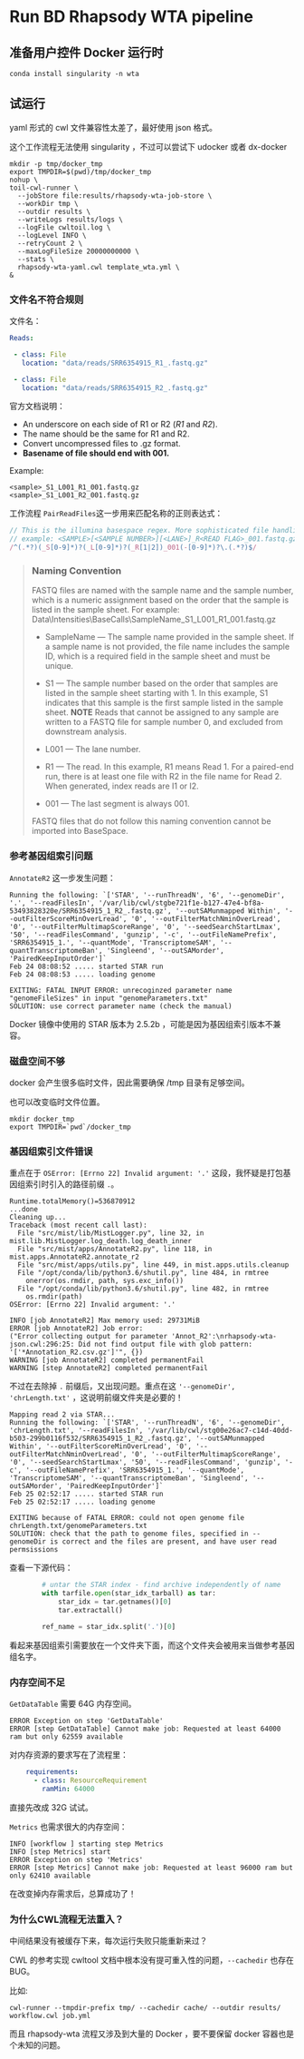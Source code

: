# Run BD Rhapsody WTA pipeline

## 准备用户控件 Docker 运行时

```shell
conda install singularity -n wta
```

## 试运行

yaml 形式的 cwl 文件兼容性太差了，最好使用 json 格式。

这个工作流程无法使用 singularity ，不过可以尝试下 udocker 或者 dx-docker

```shell
mkdir -p tmp/docker_tmp
export TMPDIR=$(pwd)/tmp/docker_tmp
nohup \
toil-cwl-runner \
  --jobStore file:results/rhapsody-wta-job-store \
  --workDir tmp \
  --outdir results \
  --writeLogs results/logs \
  --logFile cwltoil.log \
  --logLevel INFO \
  --retryCount 2 \
  --maxLogFileSize 20000000000 \
  --stats \
  rhapsody-wta-yaml.cwl template_wta.yml \
&
```

### 文件名不符合规则

文件名：

```yaml
Reads:

 - class: File
   location: "data/reads/SRR6354915_R1_.fastq.gz"

 - class: File
   location: "data/reads/SRR6354915_R2_.fastq.gz"
```

官方文档说明：

- An underscore on each side of R1 or R2 (_R1_ and _R2_).
- The <sample> name should be the same for R1 and R2.
- Convert uncompressed files to .gz format.
- **Basename of file should end with 001.**

Example:

    <sample>_S1_L001_R1_001.fastq.gz
    <sample>_S1_L001_R2_001.fastq.gz

工作流程 `PairReadFiles`这一步用来匹配名称的正则表达式：

```javascript
// This is the illumina basespace regex. More sophisticated file handling is needed for NovaSeq
// example: <SAMPLE>[<SAMPLE NUMBER>][<LANE>]_R<READ FLAG>_001.fastq.gz
/^(.*?)(_S[0-9]*)?(_L[0-9]*)?(_R[1|2])_001(-[0-9]*)?\.(.*?)$/
```

> ### Naming Convention
> FASTQ files are named with the sample name and the sample number, which is a numeric assignment based on the order that the sample is listed in the sample sheet. For example: Data\Intensities\BaseCalls\SampleName_S1_L001_R1_001.fastq.gz
>
> - SampleName — The sample name provided in the sample sheet. If a sample name is not provided, the file name includes the sample ID, which is a required field in the sample sheet and must be unique.
> - S1 — The sample number based on the order that samples are listed in the sample sheet starting with 1. In this example, S1 indicates that this sample is the first sample listed in the sample sheet. **NOTE** Reads that cannot be assigned to any sample are written to a FASTQ file for sample number 0, and excluded from downstream analysis.
>
> - L001 — The lane number.
> - R1 — The read. In this example, R1 means Read 1. For a paired-end run, there is at least one file with R2 in the file name for Read 2. When generated, index reads are I1 or I2.
> - 001 — The last segment is always 001.
>
> FASTQ files that do not follow this naming convention cannot be imported into BaseSpace.

### 参考基因组索引问题

`AnnotateR2` 这一步发生问题：

```shell
Running the following: `['STAR', '--runThreadN', '6', '--genomeDir', '.', '--readFilesIn', '/var/lib/cwl/stgbe721f1e-b127-47e4-bf8a-53493828320e/SRR6354915_1_R2_.fastq.gz', '--outSAMunmapped Within', '--outFilterScoreMinOverLread', '0', '--outFilterMatchNminOverLread', '0', '--outFilterMultimapScoreRange', '0', '--seedSearchStartLmax', '50', '--readFilesCommand', 'gunzip', '-c', '--outFileNamePrefix', 'SRR6354915_1.', '--quantMode', 'TranscriptomeSAM', '--quantTranscriptomeBan', 'Singleend', '--outSAMorder', 'PairedKeepInputOrder']`
Feb 24 08:08:52 ..... started STAR run
Feb 24 08:08:53 ..... loading genome

EXITING: FATAL INPUT ERROR: unrecoginzed parameter name "genomeFileSizes" in input "genomeParameters.txt"
SOLUTION: use correct parameter name (check the manual)
```

Docker 镜像中使用的 STAR 版本为 2.5.2b ，可能是因为基因组索引版本不兼容。

### 磁盘空间不够

docker 会产生很多临时文件，因此需要确保 /tmp 目录有足够空间。

也可以改变临时文件位置。

```shell
mkdir docker_tmp
export TMPDIR=`pwd`/docker_tmp
```

### 基因组索引文件错误

重点在于 `OSError: [Errno 22] Invalid argument: '.'` 这段，我怀疑是打包基因组索引时引入的路径前缀 `.`。

```shell
Runtime.totalMemory()=536870912
...done
Cleaning up...
Traceback (most recent call last):
  File "src/mist/lib/MistLogger.py", line 32, in mist.lib.MistLogger.log_death.log_death_inner
  File "src/mist/apps/AnnotateR2.py", line 118, in mist.apps.AnnotateR2.annotate_r2
  File "src/mist/apps/utils.py", line 449, in mist.apps.utils.cleanup
  File "/opt/conda/lib/python3.6/shutil.py", line 484, in rmtree
    onerror(os.rmdir, path, sys.exc_info())
  File "/opt/conda/lib/python3.6/shutil.py", line 482, in rmtree
    os.rmdir(path)
OSError: [Errno 22] Invalid argument: '.'

INFO [job AnnotateR2] Max memory used: 29731MiB
ERROR [job AnnotateR2] Job error:
("Error collecting output for parameter 'Annot_R2':\nrhapsody-wta-json.cwl:296:25: Did not find output file with glob pattern: '['*Annotation_R2.csv.gz']'", {})
WARNING [job AnnotateR2] completed permanentFail
WARNING [step AnnotateR2] completed permanentFail
```

不过在去除掉 `.` 前缀后，又出现问题。重点在这 `'--genomeDir', 'chrLength.txt'` ，这说明前缀文件夹是必要的！

```shell
Mapping read 2 via STAR...
Running the following: `['STAR', '--runThreadN', '6', '--genomeDir', 'chrLength.txt', '--readFilesIn', '/var/lib/cwl/stg00e26ac7-c14d-40dd-b503-299b0116f532/SRR6354915_1_R2_.fastq.gz', '--outSAMunmapped Within', '--outFilterScoreMinOverLread', '0', '--outFilterMatchNminOverLread', '0', '--outFilterMultimapScoreRange', '0', '--seedSearchStartLmax', '50', '--readFilesCommand', 'gunzip', '-c', '--outFileNamePrefix', 'SRR6354915_1.', '--quantMode', 'TranscriptomeSAM', '--quantTranscriptomeBan', 'Singleend', '--outSAMorder', 'PairedKeepInputOrder']`
Feb 25 02:52:17 ..... started STAR run
Feb 25 02:52:17 ..... loading genome

EXITING because of FATAL ERROR: could not open genome file chrLength.txt/genomeParameters.txt
SOLUTION: check that the path to genome files, specified in --genomeDir is correct and the files are present, and have user read permsissions
```

查看一下源代码：

```python
        # untar the STAR index - find archive independently of name
        with tarfile.open(star_idx_tarball) as tar:
            star_idx = tar.getnames()[0]
            tar.extractall()

        ref_name = star_idx.split('.')[0]
```

看起来基因组索引需要放在一个文件夹下面，而这个文件夹会被用来当做参考基因组名字。

### 内存空间不足

`GetDataTable` 需要 64G 内存空间。

```shell
ERROR Exception on step 'GetDataTable'
ERROR [step GetDataTable] Cannot make job: Requested at least 64000 ram but only 62559 available
```

对内存资源的要求写在了流程里：

```yaml
    requirements:
      - class: ResourceRequirement
        ramMin: 64000
```

直接先改成 32G 试试。

`Metrics` 也需求很大的内存空间：

```shell
INFO [workflow ] starting step Metrics
INFO [step Metrics] start
ERROR Exception on step 'Metrics'
ERROR [step Metrics] Cannot make job: Requested at least 96000 ram but only 62410 available
```

在改变掉内存需求后，总算成功了！

### 为什么CWL流程无法重入？

中间结果没有被缓存下来，每次运行失败只能重新来过？

CWL 的参考实现 cwltool 文档中根本没有提可重入性的问题，`--cachedir` 也存在 BUG。

比如:

```shell
cwl-runner --tmpdir-prefix tmp/ --cachedir cache/ --outdir results/ workflow.cwl job.yml
```

而且 rhapsody-wta 流程又涉及到大量的 Docker ，要不要保留 docker 容器也是个未知的问题。